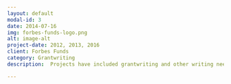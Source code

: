 ```yaml
---
layout: default
modal-id: 3
date: 2014-07-16
img: forbes-funds-logo.png
alt: image-alt
project-date: 2012, 2013, 2016
client: Forbes Funds
category: Grantwriting
description:  Projects have included grantwriting and other writing needs.

---
```

